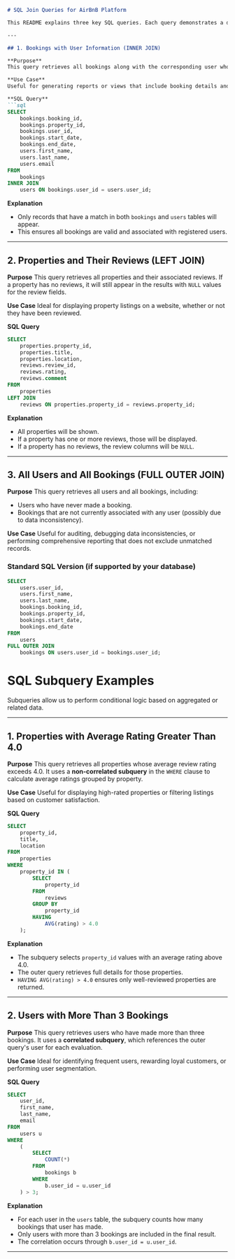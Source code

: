 
````markdown
# SQL Join Queries for AirBnB Platform

This README explains three key SQL queries. Each query demonstrates a different type of SQL join: `INNER JOIN`, `LEFT JOIN`, and `FULL OUTER JOIN`. These joins are used to retrieve relational data across multiple tables.

---

## 1. Bookings with User Information (INNER JOIN)

**Purpose**  
This query retrieves all bookings along with the corresponding user who made each booking. It uses an `INNER JOIN` to ensure that only bookings linked to existing users are returned.

**Use Case**  
Useful for generating reports or views that include booking details and the user information, such as names and email addresses.

**SQL Query**
```sql
SELECT 
    bookings.booking_id,
    bookings.property_id,
    bookings.user_id,
    bookings.start_date,
    bookings.end_date,
    users.first_name,
    users.last_name,
    users.email
FROM 
    bookings
INNER JOIN 
    users ON bookings.user_id = users.user_id;
````

**Explanation**

* Only records that have a match in both `bookings` and `users` tables will appear.
* This ensures all bookings are valid and associated with registered users.

---

## 2. Properties and Their Reviews (LEFT JOIN)

**Purpose**
This query retrieves all properties and their associated reviews. If a property has no reviews, it will still appear in the results with `NULL` values for the review fields.

**Use Case**
Ideal for displaying property listings on a website, whether or not they have been reviewed.

**SQL Query**

```sql
SELECT 
    properties.property_id,
    properties.title,
    properties.location,
    reviews.review_id,
    reviews.rating,
    reviews.comment
FROM 
    properties
LEFT JOIN 
    reviews ON properties.property_id = reviews.property_id;
```

**Explanation**

* All properties will be shown.
* If a property has one or more reviews, those will be displayed.
* If a property has no reviews, the review columns will be `NULL`.

---

## 3. All Users and All Bookings (FULL OUTER JOIN)

**Purpose**
This query retrieves all users and all bookings, including:

* Users who have never made a booking.
* Bookings that are not currently associated with any user (possibly due to data inconsistency).

**Use Case**
Useful for auditing, debugging data inconsistencies, or performing comprehensive reporting that does not exclude unmatched records.

### Standard SQL Version (if supported by your database)

```sql
SELECT 
    users.user_id,
    users.first_name,
    users.last_name,
    bookings.booking_id,
    bookings.property_id,
    bookings.start_date,
    bookings.end_date
FROM 
    users
FULL OUTER JOIN 
    bookings ON users.user_id = bookings.user_id;
```



# SQL Subquery Examples

Subqueries allow us to perform conditional logic based on aggregated or related data.

---

## 1. Properties with Average Rating Greater Than 4.0

**Purpose**
This query retrieves all properties whose average review rating exceeds 4.0. It uses a **non-correlated subquery** in the `WHERE` clause to calculate average ratings grouped by property.

**Use Case**
Useful for displaying high-rated properties or filtering listings based on customer satisfaction.

**SQL Query**
```sql
SELECT
    property_id,
    title,
    location
FROM
    properties
WHERE
    property_id IN (
        SELECT
            property_id
        FROM
            reviews
        GROUP BY
            property_id
        HAVING
            AVG(rating) > 4.0
    );
````

**Explanation**

* The subquery selects `property_id` values with an average rating above 4.0.
* The outer query retrieves full details for those properties.
* `HAVING AVG(rating) > 4.0` ensures only well-reviewed properties are returned.

---

## 2. Users with More Than 3 Bookings

**Purpose**
This query retrieves users who have made more than three bookings. It uses a **correlated subquery**, which references the outer query's user for each evaluation.

**Use Case**
Ideal for identifying frequent users, rewarding loyal customers, or performing user segmentation.

**SQL Query**

```sql
SELECT
    user_id,
    first_name,
    last_name,
    email
FROM
    users u
WHERE
    (
        SELECT
            COUNT(*)
        FROM
            bookings b
        WHERE
            b.user_id = u.user_id
    ) > 3;
```

**Explanation**

* For each user in the `users` table, the subquery counts how many bookings that user has made.
* Only users with more than 3 bookings are included in the final result.
* The correlation occurs through `b.user_id = u.user_id`.

---

